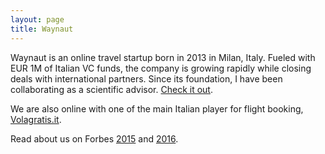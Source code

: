 ```yaml
---
layout: page
title: Waynaut
---
```


Waynaut is an online travel startup born in 2013 in Milan, Italy. Fueled with
EUR 1M of Italian VC funds, the company is growing rapidly while closing deals with
international partners. Since its foundation, I have been collaborating as a scientific advisor. [Check it out](http://www.waynaut.com).

We are also online with one of the main Italian player for flight booking, [Volagratis.it](http://www.volagratis.com/promo/Waynaut/Waynaut.html).

Read about us on Forbes [2015](http://onforb.es/1y6Q1uY) and [2016](http://lnkd.in/d3UGMsx).

